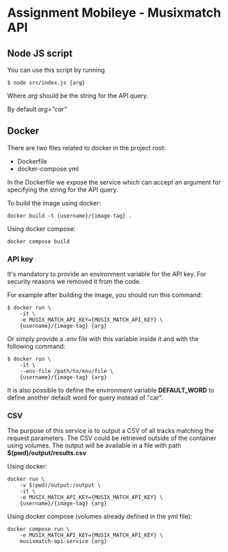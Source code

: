 # Assignment Mobileye - Musixmatch API

## Node JS script

You can use this script by running

```
$ node src/index.js {arg}
```

Where _arg_ should be the string for the API query.

By default _arg="car"_

## Docker

There are two files related to docker in the project root:

- Dockerfile
- docker-compose.yml

In the Dockerfile we expose the service which can accept an argument for specifying the string for the API query.

To build the image using docker:

```
docker build -t {username}/{image-tag} .
```

Using docker compose:

```
docker compose build
```

### API key

It's mandatory to provide an environment variable for the API key.
For security reasons we removed it from the code.

For example after building the image, you should run this command:

```
$ docker run \
    -it \
    -e MUSIX_MATCH_API_KEY={MUSIX_MATCH_API_KEY} \
    {username}/{image-tag} {arg}
```

Or simply provide a .env file with this variable inside it and with the following command:

```
$ docker run \
    -it \
    --env-file /path/to/env/file \
    {username}/{image-tag} {arg}
```

It is also possible to define the environment variable **DEFAULT_WORD** to define another default word for query instead of "car".

### CSV

The purpose of this service is to output a CSV of all tracks matching the request parameters.
The CSV could be retrieved outside of the container using volumes.
The output will be available in a file with path **$(pwd)/output/results.csv**

Using docker:

```
docker run \
    -v $(pwd)/output:/output \
    -it \
    -e MUSIX_MATCH_API_KEY={MUSIX_MATCH_API_KEY} \
    {username}/{image-tag} {arg}
```

Using docker compose (volumes already defined in the yml file):

```
docker compose run \
    -e MUSIX_MATCH_API_KEY={MUSIX_MATCH_API_KEY} \
    musixmatch-api-service {arg}
```
